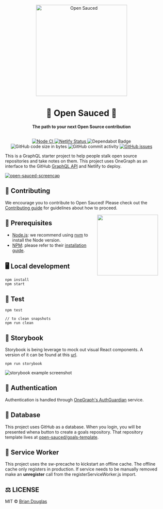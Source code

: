 <div align="center">
  <br>
  <img alt="Open Sauced" src="https://i.ibb.co/7jPXt0Z/logo1-92f1a87f.png" width="300px">
  <h1>🍕 Open Sauced 🍕</h1>
  <strong>The path to your next Open Source contribution</strong>
</div>
<br>
<p align="center">
  <a href="https://github.com/bdougie/open-sauced/actions?query=workflow%3A%22Node+CI%22">
    <img src="https://github.com/bdougie/open-sauced/workflows/Node%20CI/badge.svg" alt="Node CI">
  </a>
  <a href="https://app.netlify.com/sites/open-sauced/deploys">
    <img src="https://api.netlify.com/api/v1/badges/76a3de8e-270c-4adf-89d5-3a3863da74e6/deploy-status" alt="Netlify Status">
  </a>
  <img src="https://badgen.net/dependabot/bdougie/open-sauced?icon=dependabot" alt="Dependabot Badge">
  <img src="https://img.shields.io/github/languages/code-size/bdougie/open-sauced" alt="GitHub code size in bytes">
  <img src="https://img.shields.io/github/commit-activity/w/bdougie/open-sauced" alt="GitHub commit activity">
  <a href="https://github.com/bdougie/open-sauced/issues">
    <img src="https://img.shields.io/github/issues/bdougie/open-sauced" alt="GitHub issues">
  </a>
</p>

This is a GraphQL starter project to help people stalk open source repositories and take notes on them. This project uses OneGraph as an interface to the GitHub [GraphQL API](https://developer.github.com/v4/) and Netlify to deploy.

[![open-sauced-screencap](https://user-images.githubusercontent.com/5713670/82944481-27abec00-9f50-11ea-85c0-960641717f33.png)
](https://opensauced.pizza)

## 🤝 Contributing

We encourage you to contribute to Open Sauced! Please check out the [Contributing guide](CONTRIBUTING.md) for guidelines about how to proceed.

<img align="right" src="https://i.ibb.co/CJfW18H/ship.gif" width="200"/>

## 📖 Prerequisites

- [Node.js](https://nodejs.org/en/): we recommend using [nvm](https://github.com/nvm-sh/nvm#installing-and-updating) to install the Node version.
- [NPM](https://npmjs.com/): please refer to their [installation guide](https://docs.npmjs.com/downloading-and-installing-node-js-and-npm).

## 🖥️ Local development

```
npm install
npm start
```

## 🧪 Test

```
npm test

// to clean snapshots
npm run clean
```

## 📙 Storybook

Storybook is being leverage to mock out visual React components. A version of it can be found at this [url](https://sauced-components.netlify.com/).

```
npm run storybook
```

![storybook example screenshot](https://user-images.githubusercontent.com/5713670/68147486-0cd14600-ff32-11e9-8cc0-fd91f4171b87.png)

## 🔑 Authentication

Authentication is handled through [OneGraph's AuthGuardian](https://www.onegraph.com/docs/auth_guardian.html) service. 

## 💾 Database

This project uses GitHub as a database. When you login, you will be presented whena button to create a goals repository. That repository template lives at [open-sauced/goals-template](https://github.com/open-sauced/goals-template).

## 💨 Service Worker

This project uses the sw-precache to kickstart an offline cache. The offline cache only registers in production. If service needs to be manually removed make an **unregister** call from the registerServiceWorker.js import. 

## ⚖️ LICENSE

MIT © [Brian Douglas](LICENSE)

